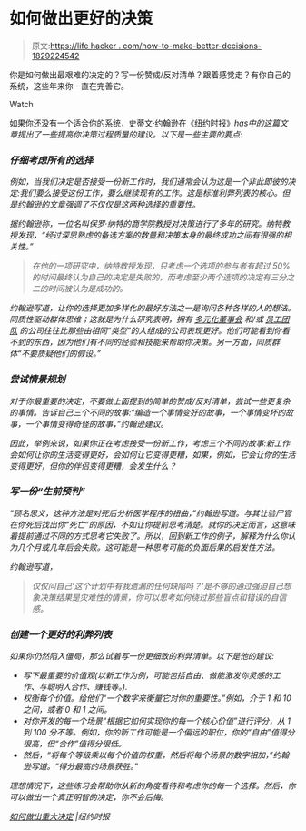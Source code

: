 # 如何做出更好的决策

> 原文:[https://life hacker . com/how-to-make-better-decisions-1829224542](https://lifehacker.com/how-to-make-better-decisions-1829224542)

你是如何做出最艰难的决定的？写一份赞成/反对清单？跟着感觉走？有你自己的系统，这些年来你一直在完善它。

Watch

如果你还没有一个适合你的系统，史蒂文·约翰逊在《纽约时报》[](https://www.nytimes.com/2018/09/01/opinion/sunday/how-make-big-decision.html)*has中的这篇文章提出了一些提高你决策过程质量的建议。以下是一些主要的要点:*

### *仔细考虑所有的选择*

*例如，当我们决定是否接受一份新工作时，我们通常会认为这是一个非此即彼的决定:我们要么接受这份工作，要么继续现有的工作。这是标准利弊列表的核心。但是约翰逊的文章强调了不仅仅是这两种选择的重要性。*

*据约翰逊称，一位名叫保罗·纳特的商学院教授对决策进行了多年的研究。纳特教授发现，“经过深思熟虑的备选方案的数量和决策本身的最终成功之间有很强的相关性。”*

> *在他的一项研究中，纳特教授发现，只考虑一个选项的参与者有超过 50%的时间最终认为自己的决定是失败的，而考虑至少两个选项的决定有三分之二的时间被认为是成功的。*

*约翰逊写道，让你的选择更加多样化的最好方法之一是询问各种各样的人的想法。同质性驱动群体思维；这就是为什么研究表明，拥有 [多元化董事会](https://www.oecd-forum.org/users/42282-mary-goudie/posts/31011-success-and-society-why-diverse-boards-make-better-decisions) 和/或 [员工团队](https://hbr.org/2016/11/why-diverse-teams-are-smarter) 的公司往往比那些由相同“类型”的人组成的公司表现更好。他们可能看到你看不到的东西，因为他们有不同的经验和技能来帮助你决策。另一方面，同质群体“不要质疑他们的假设。”*

### *尝试情景规划*

*对于你最重要的决定，不要做上面提到的简单的赞成/反对清单，尝试一些更复杂的事情。告诉自己三个不同的故事:“编造一个事情变好的故事，一个事情变坏的故事，一个事情变得奇怪的故事，”约翰逊建议。*

*因此，举例来说，如果你正在考虑接受一份新工作，考虑三个不同的故事:新工作会如何让你的生活变得更好，会如何让它变得更糟，如果，例如，它会让你的生活变得更好，但你的伴侣变得更糟，会发生什么？*

### *写一份“生前预判”*

*“顾名思义，这种方法是对死后分析医学程序的扭曲，”约翰逊写道。与其让验尸官在你死后找出你“死亡”的原因，不如让你提前思考清楚。就你的决定而言，这意味着提前通过不同的方式思考它失败了。所以，回到新工作的例子，解释为什么你认为几个月或几年后会失败。这可能是一种思考可能的负面后果的启发性方法。*

*约翰逊写道，*

> *仅仅问自己‘这个计划中有我遗漏的任何缺陷吗？’是不够的通过强迫自己想象决策结果是灾难性的情景，你可以思考如何绕过那些盲点和错误的自信感。*

### *创建一个更好的利弊列表*

*如果你仍然陷入僵局，那么试着写一份更细致的利弊清单。以下是他的建议:*

*   *写下最重要的价值观(以新工作为例，可能包括自由、做能激发你灵感的工作、与聪明人合作、赚钱等。).*
*   *权衡每个价值。给他们“一个数字来衡量它对你的重要性。”例如，介于 1 和 10 之间，或者 0 和 1 之间。*
*   *对你开发的每一个场景“根据它如何实现你的每一个核心价值”进行评分，从 1 到 100 分不等。例如，你的新工作可能是一个偏远的职位，你的“自由”值得分很高，但“合作”值得分很低。*
*   *然后，“将每个等级乘以每个价值的权重，然后将每个场景的数字相加，”约翰逊写道。“得分最高的场景获胜。”*

*理想情况下，这些练习会帮助你从新的角度看待和考虑你的每一个选择。然后，你可以做出一个真正明智的决定，你不会后悔。*

*[*如何做出重大决定*](https://www.nytimes.com/2018/09/01/opinion/sunday/how-make-big-decision.html) *|纽约时报**